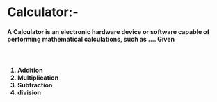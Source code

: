 # Calculator:- 



<h4>A Calculator is an electronic hardware device or software capable of performing mathematical calculations, such as .... Given</h4>

<br>

<h4>
  
<ol>
  
  <li>Addition</li>
  <li>Multiplication</li>
  <li>Subtraction</li>
  <li>division</li>
</ol>

</h4>

